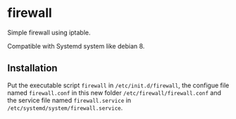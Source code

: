 # firewall

Simple firewall using iptable.

Compatible with Systemd system like debian 8.

## Installation

Put the executable script `firewall` in `/etc/init.d/firewall`, the configue file named `firewall.conf` in this new folder `/etc/firewall/firewall.conf` and the service file named `firewall.service` in `/etc/systemd/system/firewall.service`.
